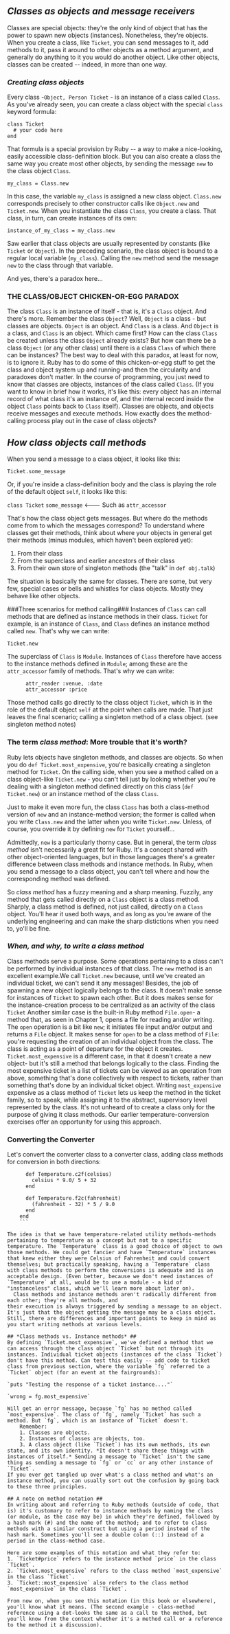 ## *Classes as objects and message receivers* ##

Classes are special objects: they're the only kind of object that has the power to spawn new objects (instances). Nonetheless, they're objects. When you create a class, like `Ticket`, you can send messages to it, add methods to it, pass it around to other objects as a method argument, and generally do anything to it you would do another object.
  Like other objects, classes can be created -- indeed, in more than one way.

### *Creating class objects* ###
Every class -`Object, Person Ticket` - is an instance of a class called `Class`. As you've already seen, you can create a class object with the special `class` keyword formula:

```
class Ticket
  # your code here
end
```

That formula is a special provision by Ruby -- a way to make a nice-looking, easily accessible class-definition block. But you can also create a class the same way you create most other objects, by sending the message `new` to the class object `Class`.

`my_class = Class.new`

In this case, the variable `my_class` is assigned a new class object.
  `Class.new` corresponds precisely to other constructor calls like `Object.new` and `Ticket.new`. When
you instantiate the class `Class`, you create a class. That class, in turn, can create instances of its own:

`instance_of_my_class = my_class.new`

Saw earlier that class objects are usually represented by constants (like `Ticket` or `Object`). In the preceding scenario, the class object is bound to a regular local variable (`my_class`). Calling the `new` method send the message `new` to the class through that variable.

And yes, there's a paradox here...

### THE CLASS/OBJECT CHICKEN-OR-EGG PARADOX ###
The class `Class` is an instance of itself - that is, it's a `Class` object. And there's more. Remember the class `Object`? Well, `Object` is a class - but classes are objects. `Object` is an object. And `Class` is a class. And `Object` is a class, and `Class` is an object.
  Which came first? How can the class `Class` be created unless the class `Object` already exists? But how
can there be a class `Object` (or any other class) until there is a class `Class` of which there can be instances?
  The best way to deal with this paradox, at least for now, is to ignore it. Ruby has to do some of this
chicken-or-egg stuff to get the class and object system up and running-and then the circularity and paradoxes don't matter. In the course of programming, you just need to know that classes are objects, instances of the class called `Class`. (If you want to know in brief how it works, it's like this: every object has an internal record of what class it's an instance of, and the internal record inside the object `Class` points back to `Class` itself).
  Classes are objects, and objects receive messages and execute methods. How exactly does the
method-calling process play out in the case of class objects?

## *How class objects call methods* ##
When you send a message to a class object, it looks like this:

`Ticket.some_message`

Or, if you're inside a class-definition body and the class is playing the role of the default object `self`, it looks like this:

`class Ticket`
  `some_message`   <--- Such as `attr_accessor`

That's how the class object gets messages. But where do the methods come from to which the messages correspond?
  To understand where classes get their methods, think about where your objects in general get their
methods (minus modules, which haven't been explored yet):

1. From their class
2. From the superclass and earlier ancestors of their class
3. From their own store of singleton methods (the "talk" in `def obj.talk`)

The situation is basically the same for classes. There are some, but very few, special cases or bells and whistles for class objects. Mostly they behave like other objects.

###Three scenarios for method calling###
  Instances of `Class` can call methods that are defined as instance methods in their class. `Ticket` for
example, is an instance of `Class`, and `Class` defines an instance method called `new`. That's why we can write:

`Ticket.new`

  The superclass of `Class` is `Module`. Instances of `Class` therefore have access to the instance
methods defined in `Module`; among these are the `attr_accessor` family of methods. That's why we can write:

```class Ticket
      attr_reader :venue, :date
      attr_accessor :price
  ```

Those method calls go directly to the class object `Ticket`, which is in the role of the default object `self` at the point when calls are made. That just leaves the final scenario; calling a singleton method of a class object. (see singleton method notes)

### The term *class method*: More trouble that it's worth? ###
Ruby lets objects have singleton methods, and classes are objects. So when you do `def Ticket.most_expensive`, you're basically creating a singleton method for `Ticket`. On the calling side, when you see a method called on a class object-like `Ticket.new` - you can't tell just by looking whether you're dealing with a singleton method defined directly on this class (`def Ticket.new`) or an instance method of the class `Class`.

Just to make it even more fun, the class `Class` has both a class-method version of `new` and an instance-method version; the former is called when you write `Class.new` and the latter when you write `Ticket.new`. Unless, of course, you override it by defining `new` for `Ticket` yourself...

Admittedly, `new` is a particularly thorny case. But in general, the term *class method* isn't necessarily a great fit for Ruby. It's a concept shared with other object-oriented languages, but in those languages there's a greater difference between class methods and instance methods. In Ruby, when you send a message to a class object, you can't tell where and how the corresponding method was defined.

So *class method* has a fuzzy meaning and a sharp meaning. Fuzzily, any method that gets called directly on a `Class` object is a class method. Sharply, a class method is defined, not just called, directly on a `Class` object. You'll hear it used both ways, and as long as you're aware of the underlying engineering and can make the sharp distictions when you need to, yo'll be fine.

### *When, and why, to write a class method* ###
Class methods serve a purpose. Some operations pertaining to a class can't be performed by individual instances of that class. The `new` method is an excellent example.We call `Ticket.new` because, until we've created an individual ticket, we can't send it any messages! Besides, the job of spawning a new object logically belongs to the class. It doesn't make sense for instances of `Ticket` to spawn each other. But it does makes sense for the instance-creation process to be centralized as an activity of the class `Ticket`
  Another similar case is the built-in Ruby method `File.open`- a method that, as seen in Chapter 1, opens
a file for reading and/or writing. The `open` operation is a bit like `new`; it initiates file input and/or output and returns a `File` object. It makes sense for `open` to be a class method of `File`: you're requesting the creation of an individual object from the class. The class is acting as a point of departure for the object it creates.
  `Ticket.most_expensive` is a different case, in that it doesn't create a new object- but it's still a
method that belongs logically to the class. Finding the most expensive ticket in a list of tickets can be viewed as an operation from above, something that's done collectively with respect to tickets, rather than something that's done by an individual ticket object. Writing `most_expensive` expensive as a class method of `Ticket` lets us keep the method in the ticket family, so to speak, while assigning it to the abstract, supervisory level represented by the class.
  It's not unheard of to create a class only for the purpose of giving it class methods. Our earlier
temperature-conversion exercises offer an opportunity for using this approach.

### Converting the Converter ###
Let's convert the converter class to a converter class, adding class methods for conversion in both directions:

```class Temperature
      def Temperature.c2f(celsius)
        celsius * 9.0/ 5 + 32
      end

      def Temperature.f2c(fahrenheit)
        (fahrenheit - 32) * 5 / 9.0
      end
    end
    ```

The idea is that we have temperature-related utility methods-methods pertaining to temperature as a concept but not to a specific temperature. The `Temperature` class is a good choice of object to own those methods. We could get fancier and have `Temperature` instances that knew either they were Celsius of Fahrenheit and could convert themselves; but practically speaking, having a `Temperature` class with class methods to perform the conversions is adequate and is an acceptable design. (Even better, because we don't need instances of `Temperature` at all, would be to use a module - a kid of "instanceless" class, which we'll learn more about later on).
  Class methods and instance methods aren't radically different from each other; they're all methods, and
their execution is always triggered by sending a message to an object. It's just that the object getting the message may be a class object. Still, there are differences and important points to keep in mind as you start writing methods at various levels.

## *Class methods vs. Instance methods* ##
By defining `Ticket.most_expensive`, we've defined a method that we can access through the class object `Ticket` but not through its instances. Individual ticket objects (instances of the class `Ticket`) don't have this method. Can test this easily -- add code to ticket class from previous section, where the variable `fg` referred to a `Ticket` object (for an event at the fairgrounds):

`puts "Testing the response of a ticket instance...."`

`wrong = fg.most_expensive`

Will get an error message, because `fg` has no method called `most_expensive`. The class of `fg`, namely `Ticket` has such a method. But `fg`, which is an instance of `Ticket` doesn't.
    Remember:
    1. Classes are objects.
    2. Instances of classes are objects, too.
    3. A class object (like `Ticket`) has its own methods, its own state, and its own identity. *It doesn't share these things with instances of itself.* Sending a message to `Ticket` isn't the same thing as sending a message to `fg` or `cc` or any other instance of `Ticket`.
If you ever get tangled up over what's a class method and what's an instance method, you can usually sort out the confusion by going back to these three principles.

## A note on method notation ##
In writing about and referring to Ruby methods (outside of code, that is) it's customary to refer to instance methods by naming the class (or module, as the case may be) in which they're defined, followed by a hash mark (#) and the name of the method; and to refer to class methods with a similar construct but using a period instead of the hash mark. Sometimes you'll see a double colon (::) instead of a period in the class-method case.

Here are some examples of this notation and what they refer to:
1. `Ticket#price` refers to the instance method `price` in the class `Ticket`.
2. `Ticket.most_expensive` refers to the class method `most_expensive` in the class `Ticket`.
3. `Ticket::most_expensive` also refers to the class method `most_expensive` in the class `Ticket`.

From now on, when you see this notation (in this book or elsewhere), you'll know what it means. (The second example - class-method reference using a dot-looks the same as a call to the method, but you'll know from the context whether it's a method call or a reference to the method it a discussion).
